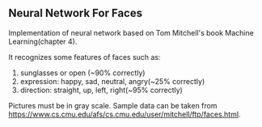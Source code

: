 ## Neural Network For Faces

Implementation of neural network based on Tom Mitchell's book Machine Learning(chapter 4).

It recognizes some features of faces such as:
1. sunglasses or open (~90% correctly)
2. expression: happy, sad, neutral, angry(~25% correctly)
3. direction: straight, up, left, right(~95% correctly)

Pictures must be in gray scale. Sample data can be taken from https://www.cs.cmu.edu/afs/cs.cmu.edu/user/mitchell/ftp/faces.html.